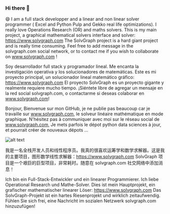 ### Hi there 👋

😄  I am a full stack developper and a linear and non linear solver programmer ( Excel and Python Pulp and Gekko real life optimizations).
I really love Operations Research (OR) and maths solvers.
This is my main project, a graphical mathematical  solvers interface and solver:
https://www.solvgraph.com
The SolvGraph project is a hard giant project and is really time consuming.
Feel free to add message in the solvgraph.com social network, or to contact me if you wish to collaborate on www.solvgraph.com !

Soy desarrollador full stack y programador lineal. Me encanta la investigación operativa y los solucionadores de matemáticas. Este es mi proyecto principal, un solucionador lineal matemático gráfico: https://www.solvgraph.com El proyecto SolvGraph es un proyecto gigante y realmente requiere mucho tiempo. ¡Siéntete libre de agregar un mensaje en la red social solvgraph.com, o contactarme si deseas colaborar en www.solvgraph.com!


Bonjour, Bienvenue sur mon GitHub, je ne publie pas beaucoup car je travaille sur www.solvgraph.com,
le solveur linéaire mathématique en mode graphique. N'hésitez pas à communiquer avec moi sur le réseau social de www.solvgraph.com,
Je mets parfois le dépot python data sciences à jour, et pourrait créer de nouveaux dépots  ...


![alt text](http://www.solvgraph.com/static/img/output-onlinepngtools.213abb5a.png)

我是一名全栈开发人员和线性程序员。我真的很喜欢运筹学和数学求解器。这是我的主要项目，图形数学线性求解器：https://www.solvgraph.com SolvGraph 项目是一个艰巨的巨型项目，非常耗时。随意在 solvgraph.com 社交网络中添加消息！

Ich bin ein Full-Stack-Entwickler und ein linearer Programmierer. Ich liebe Operational Research und Mathe-Solver. Dies ist mein Hauptprojekt, ein grafischer mathematischer linearer Löser: https://www.solvgraph.com Das SolvGraph-Projekt ist ein hartes Riesenprojekt und wirklich zeitaufwendig. Fühlen Sie sich frei, eine Nachricht im sozialen Netzwerk solvgraph.com hinzuzufügen!

